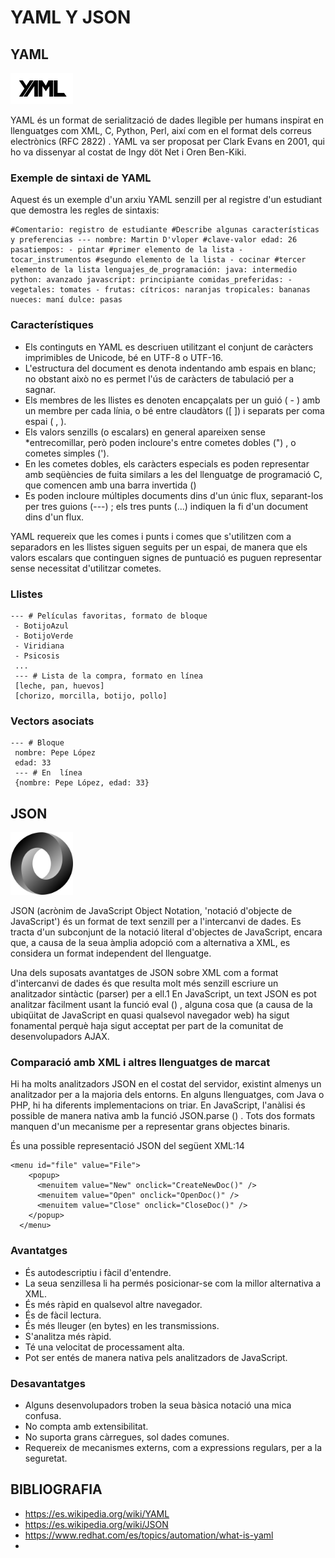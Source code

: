 # YAML Y JSON 

## **YAML**

<img src="yaml.png" width="100px">

YAML és un format de serialització de dades llegible per humans inspirat en llenguatges com XML, C, Python, Perl, així
com en el format dels correus electrònics (RFC 2822) . YAML va ser proposat per Clark Evans en 2001, qui ho va
dissenyar al costat de Ingy döt Net i Oren Ben-Kiki.

### **Exemple de sintaxi de YAML**

Aquest és un exemple d'un arxiu YAML senzill per al registre d'un estudiant que demostra les regles de sintaxis:

```
#Comentario: registro de estudiante #Describe algunas características y preferencias --- nombre: Martin D'vloper #clave-valor edad: 26 pasatiempos: - pintar #primer elemento de la lista - tocar_instrumentos #segundo elemento de la lista - cocinar #tercer elemento de la lista lenguajes_de_programación: java: intermedio python: avanzado javascript: principiante comidas_preferidas: - vegetales: tomates - frutas: cítricos: naranjas tropicales: bananas nueces: maní dulce: pasas
```

### **Característiques**

* Els continguts en YAML es descriuen utilitzant el conjunt de caràcters imprimibles de Unicode, bé en UTF-8 o
UTF-16.
* L'estructura del document es denota indentando amb espais en blanc; no obstant això no es permet l'ús de caràcters
de tabulació per a sagnar.
* Els membres de les llistes es denoten encapçalats per un guió ( - ) amb un membre per cada línia, o bé entre
claudàtors ([ ]) i separats per coma espai ( , ).
* Els valors senzills (o escalars) en general apareixen sense *entrecomillar, però poden incloure's entre cometes
dobles (") , o cometes simples (').
* En les cometes dobles, els caràcters especials es poden representar amb seqüències de fuita similars a les del
llenguatge de programació C, que comencen amb una barra invertida (\)
* Es poden incloure múltiples documents dins d'un únic flux, separant-los per tres guions (---) ; els tres punts (...)
indiquen la fi d'un document dins d'un flux.

YAML requereix que les comes i punts i comes que s'utilitzen com a separadors en les llistes siguen seguits per un
espai, de manera que els valors escalars que continguen signes de puntuació es puguen representar sense necessitat
d'utilitzar cometes.

### Llistes

```
--- # Películas favoritas, formato de bloque
 - BotijoAzul
 - BotijoVerde
 - Viridiana
 - Psicosis
 ...
 --- # Lista de la compra, formato en línea
 [leche, pan, huevos]
 [chorizo, morcilla, botijo, pollo]
```
### Vectors asociats

```
--- # Bloque
 nombre: Pepe López
 edad: 33
 --- # En  línea
 {nombre: Pepe López, edad: 33}
```

## **JSON**

<img src="JSON_vector_logo.svg.png" width="100px">

JSON (acrònim de JavaScript Object Notation, 'notació d'objecte de JavaScript') és un format de text senzill per a
l'intercanvi de dades. Es tracta d'un subconjunt de la notació literal d'objectes de JavaScript, encara que, a causa
de la seua àmplia adopció com a alternativa a XML, es considera un format independent del llenguatge.

Una dels suposats avantatges de JSON sobre XML com a format d'intercanvi de dades és que resulta molt més senzill
escriure un analitzador sintàctic (parser) per a ell.1 En JavaScript, un text JSON es pot analitzar fàcilment usant
la funció eval () , alguna cosa que (a causa de la ubiqüitat de JavaScript en quasi qualsevol navegador web) ha sigut
fonamental perquè haja sigut acceptat per part de la comunitat de desenvolupadors AJAX.

### Comparació amb XML i altres llenguatges de marcat

Hi ha molts analitzadors JSON en el costat del servidor, existint almenys un analitzador per a la majoria dels
entorns. En alguns llenguatges, com Java o PHP, hi ha diferents implementacions on triar. En JavaScript, l'anàlisi és
possible de manera nativa amb la funció JSON.parse () . Tots dos formats manquen d'un mecanisme per a representar
grans objectes binaris.

És una possible representació JSON del següent XML:14

```
<menu id="file" value="File">
    <popup>
      <menuitem value="New" onclick="CreateNewDoc()" />
      <menuitem value="Open" onclick="OpenDoc()" />
      <menuitem value="Close" onclick="CloseDoc()" />
    </popup>
  </menu>

```

### Avantatges

* És autodescriptiu i fàcil d'entendre.
* La seua senzillesa li ha permés posicionar-se com la millor alternativa a XML.
* És més ràpid en qualsevol altre navegador.
* És de fàcil lectura.
* És més lleuger (en bytes) en les transmissions.
* S'analitza més ràpid.
* Té una velocitat de processament alta.
* Pot ser entés de manera nativa pels analitzadors de JavaScript.

### Desavantatges

* Alguns desenvolupadors troben la seua bàsica notació una mica confusa.
* No compta amb extensibilitat.
* No suporta grans càrregues, sol dades comunes.
* Requereix de mecanismes externs, com a expressions regulars, per a la seguretat.

## **BIBLIOGRAFIA**

* https://es.wikipedia.org/wiki/YAML
* https://es.wikipedia.org/wiki/JSON
* https://www.redhat.com/es/topics/automation/what-is-yaml
* 

